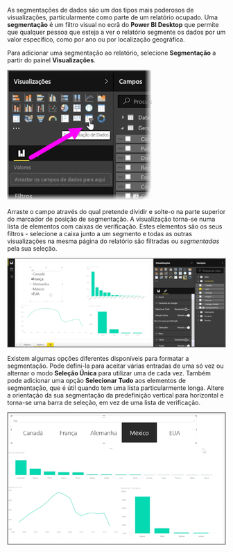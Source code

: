 As segmentações de dados são um dos tipos mais poderosos de visualizações, particularmente como parte de um relatório ocupado. Uma **segmentação** é um filtro visual no ecrã do **Power BI Desktop** que permite que qualquer pessoa que esteja a ver o relatório segmente os dados por um valor específico, como por ano ou por localização geográfica.

Para adicionar uma segmentação ao relatório, selecione **Segmentação** a partir do painel **Visualizações**.

![](media/3-4-create-slicers/3-4_1.png)

Arraste o campo através do qual pretende dividir e solte-o na parte superior do marcador de posição de segmentação. A visualização torna-se numa lista de elementos com caixas de verificação. Estes elementos são os seus filtros - selecione a caixa junto a um segmento e todas as outras visualizações na mesma página do relatório são filtradas ou *segmentadas* pela sua seleção.

![](media/3-4-create-slicers/3-4_2.png)

Existem algumas opções diferentes disponíveis para formatar a segmentação. Pode defini-la para aceitar várias entradas de uma só vez ou alternar o modo **Seleção Única** para utilizar uma de cada vez. Também pode adicionar uma opção **Selecionar Tudo** aos elementos de segmentação, que é útil quando tem uma lista particularmente longa. Altere a orientação da sua segmentação da predefinição vertical para horizontal e torna-se uma barra de seleção, em vez de uma lista de verificação.

![](media/3-4-create-slicers/3-4_3.png)

